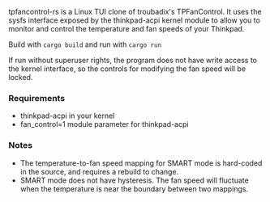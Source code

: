 tpfancontrol-rs is a Linux TUI clone of troubadix's TPFanControl. It uses the sysfs interface exposed by the thinkpad-acpi kernel module to allow you to monitor and control the temperature and fan speeds of your Thinkpad.

Build with `cargo build` and run with `cargo run`

If run without superuser rights, the program does not have write access to the kernel interface, so the controls for modifying the fan speed will be locked.


### Requirements

- thinkpad-acpi in your kernel
- fan_control=1 module parameter for thinkpad-acpi


### Notes

- The temperature-to-fan speed mapping for SMART mode is hard-coded in the source, and requires a rebuild to change.
- SMART mode does not have hysteresis. The fan speed will fluctuate when the temperature is near the boundary between two mappings.
